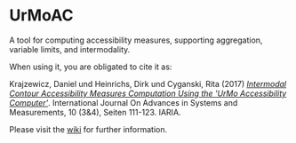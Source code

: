 # UrMoAC
A tool for computing accessibility measures, supporting aggregation, variable limits, and intermodality.

When using it, you are obligated to cite it as:

Krajzewicz, Daniel und Heinrichs, Dirk und Cyganski, Rita (2017) [_Intermodal Contour Accessibility Measures Computation Using the 'UrMo Accessibility Computer'_](https://elib.dlr.de/118235/). International Journal On Advances in Systems and Measurements, 10 (3&4), Seiten 111-123. IARIA.

Please visit the <a href="https://github.com/DLR-VF/UrMoAC/wiki/index">wiki</a> for further information.

